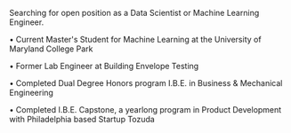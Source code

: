 Searching for open position as a Data Scientist or Machine Learning Engineer.

• Current Master's Student for Machine Learning at the University of Maryland College Park

• Former Lab Engineer at Building Envelope Testing

• Completed Dual Degree Honors program I.B.E. in Business & Mechanical Engineering

• Completed I.B.E. Capstone, a yearlong program in Product Development with Philadelphia based Startup Tozuda



<!---
fish-on-github/fish-on-github is a ✨ special ✨ repository because its `README.md` (this file) appears on your GitHub profile.
You can click the Preview link to take a look at your changes.
--->
